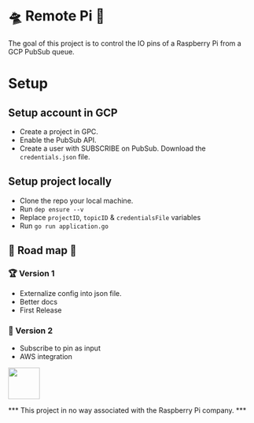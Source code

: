 🛸 Remote Pi 🥧
===========

The goal of this project is to control the IO pins of a Raspberry Pi from a GCP PubSub queue.


# Setup

## Setup account in GCP

- Create a project in GPC.
- Enable the PubSub API.
- Create a user with SUBSCRIBE on PubSub. Download the `credentials.json` file.

## Setup project locally

- Clone the repo your local machine.
- Run `dep ensure --v`
- Replace `projectID`, `topicID` & `credentialsFile` variables
- Run `go run application.go`


## 🌈 Road map 🦄

### 🏆 Version 1
- Externalize config into json file.
- Better docs
- First Release

### 🚀 Version 2
- Subscribe to pin as input
- AWS integration

<img width="64" src="https://www.raspberrypi.org/app/uploads/2018/03/RPi-Logo-Reg-SCREEN.png" />

*** This project in no way associated with the Raspberry Pi company. ***